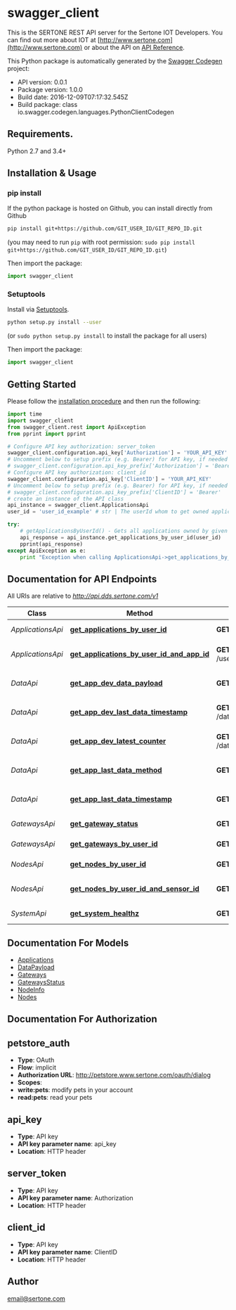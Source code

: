 # swagger_client
This is the SERTONE REST API server for the  Sertone IOT Developers.  You can find out more about IOT at [http://www.sertone.com](http://www.sertone.com) or about the API on [API Reference](http://dev.sertone.com/public-rest-api).

This Python package is automatically generated by the [Swagger Codegen](https://github.com/swagger-api/swagger-codegen) project:

- API version: 0.0.1
- Package version: 1.0.0
- Build date: 2016-12-09T07:17:32.545Z
- Build package: class io.swagger.codegen.languages.PythonClientCodegen

## Requirements.

Python 2.7 and 3.4+

## Installation & Usage
### pip install

If the python package is hosted on Github, you can install directly from Github

```sh
pip install git+https://github.com/GIT_USER_ID/GIT_REPO_ID.git
```
(you may need to run `pip` with root permission: `sudo pip install git+https://github.com/GIT_USER_ID/GIT_REPO_ID.git`)

Then import the package:
```python
import swagger_client 
```

### Setuptools

Install via [Setuptools](http://pypi.python.org/pypi/setuptools).

```sh
python setup.py install --user
```
(or `sudo python setup.py install` to install the package for all users)

Then import the package:
```python
import swagger_client
```

## Getting Started

Please follow the [installation procedure](#installation--usage) and then run the following:

```python
import time
import swagger_client
from swagger_client.rest import ApiException
from pprint import pprint

# Configure API key authorization: server_token
swagger_client.configuration.api_key['Authorization'] = 'YOUR_API_KEY'
# Uncomment below to setup prefix (e.g. Bearer) for API key, if needed
# swagger_client.configuration.api_key_prefix['Authorization'] = 'Bearer'
# Configure API key authorization: client_id
swagger_client.configuration.api_key['ClientID'] = 'YOUR_API_KEY'
# Uncomment below to setup prefix (e.g. Bearer) for API key, if needed
# swagger_client.configuration.api_key_prefix['ClientID'] = 'Bearer'
# create an instance of the API class
api_instance = swagger_client.ApplicationsApi
user_id = 'user_id_example' # str | The userId whom to get owned applications

try:
    # getApplicationsByUserId() - Gets all applications owned by given user.
    api_response = api_instance.get_applications_by_user_id(user_id)
    pprint(api_response)
except ApiException as e:
    print "Exception when calling ApplicationsApi->get_applications_by_user_id: %s\n" % e

```

## Documentation for API Endpoints

All URIs are relative to *http://api.dds.sertone.com/v1*

Class | Method | HTTP request | Description
------------ | ------------- | ------------- | -------------
*ApplicationsApi* | [**get_applications_by_user_id**](docs/ApplicationsApi.md#get_applications_by_user_id) | **GET** /users/{userId}/applications | getApplicationsByUserId() - Gets all applications owned by given user.
*ApplicationsApi* | [**get_applications_by_user_id_and_app_id**](docs/ApplicationsApi.md#get_applications_by_user_id_and_app_id) | **GET** /users/{userId}/applications/{appEui} | getApplicationsByUserIdAndAppId() - Gets details of given application ID for this given user.
*DataApi* | [**get_app_dev_data_payload**](docs/DataApi.md#get_app_dev_data_payload) | **GET** /data/{appEui}/nodes/{devEui} | getAppDevDataPayload() - Gets payload data of given application and device.
*DataApi* | [**get_app_dev_last_data_timestamp**](docs/DataApi.md#get_app_dev_last_data_timestamp) | **GET** /data/{appEui}/nodes/{devEui}/timestamp | getAppDevLastDataTimestamp() - Gets last data timestamp for a given application and device.
*DataApi* | [**get_app_dev_latest_counter**](docs/DataApi.md#get_app_dev_latest_counter) | **GET** /data/{appEui}/nodes/{devEui}/count | getAppDevLatestCounter() - Gets the latest counter for a given application and device.
*DataApi* | [**get_app_last_data_method**](docs/DataApi.md#get_app_last_data_method) | **GET** /data/{appEui}/method | getAppLastDataMethod() - Gets last data delivery method for a given application.
*DataApi* | [**get_app_last_data_timestamp**](docs/DataApi.md#get_app_last_data_timestamp) | **GET** /data/{appEui}/timestamp | getAppLastDataTimestamp() - Gets last data timestamp for a given application.
*GatewaysApi* | [**get_gateway_status**](docs/GatewaysApi.md#get_gateway_status) | **GET** /gateways/{gwEui}/status | getGatewayStatus() - Gets current status of gateway.
*GatewaysApi* | [**get_gateways_by_user_id**](docs/GatewaysApi.md#get_gateways_by_user_id) | **GET** /users/{userId}/gateways | getGatewaysByUserId() - Gets all gateways owned by given user.
*NodesApi* | [**get_nodes_by_user_id**](docs/NodesApi.md#get_nodes_by_user_id) | **GET** /users/{userId}/nodes | getNodesByUserId() - Gets all nodes owned by given user.
*NodesApi* | [**get_nodes_by_user_id_and_sensor_id**](docs/NodesApi.md#get_nodes_by_user_id_and_sensor_id) | **GET** /users/{userId}/nodes/{devEui} | getNodesByUserIdAndSensorId() - Gets details of given node ID for this given user.
*SystemApi* | [**get_system_healthz**](docs/SystemApi.md#get_system_healthz) | **GET** /system/healthz | getSystemHealthz() - Gets status health of the api server


## Documentation For Models

 - [Applications](docs/Applications.md)
 - [DataPayload](docs/DataPayload.md)
 - [Gateways](docs/Gateways.md)
 - [GatewaysStatus](docs/GatewaysStatus.md)
 - [NodeInfo](docs/NodeInfo.md)
 - [Nodes](docs/Nodes.md)


## Documentation For Authorization


## petstore_auth

- **Type**: OAuth
- **Flow**: implicit
- **Authorization URL**: http://petstore.www.sertone.com/oauth/dialog
- **Scopes**: 
 - **write:pets**: modify pets in your account
 - **read:pets**: read your pets

## api_key

- **Type**: API key
- **API key parameter name**: api_key
- **Location**: HTTP header

## server_token

- **Type**: API key
- **API key parameter name**: Authorization
- **Location**: HTTP header

## client_id

- **Type**: API key
- **API key parameter name**: ClientID
- **Location**: HTTP header


## Author

email@sertone.com

